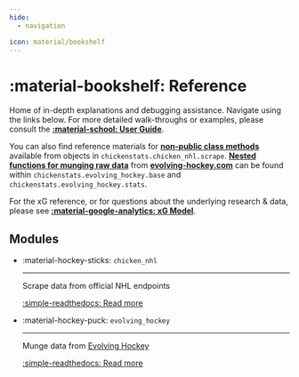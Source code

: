 ```yaml
---
hide:
  - navigation

icon: material/bookshelf
---
```


# :material-bookshelf: **Reference**

Home of in-depth explanations and debugging assistance. Navigate using the links below.
For more detailed walk-throughs or examples, please consult the **[:material-school: User Guide](../guide/guide.md)**.

You can also find reference materials for **[non-public class methods](../contribute/backend/chicken_nhl.md)**
available from objects in `chickenstats.chicken_nhl.scrape`.
**[Nested functions for munging raw data](backend/evolving_hockey.md)** from
**[evolving-hockey.com](https://www.evolving-hockey.com)** can be found within `chickenstats.evolving_hockey.base`
and `chickenstats.evolving_hockey.stats`.

For the xG reference, or for questions about the underlying research & data,
please see **[:material-google-analytics: xG Model](../xg_model/xg_model.md)**.

## **Modules**

<div class="grid cards" markdown>

-   :material-hockey-sticks: `chicken_nhl`

    ---

    Scrape data from official NHL endpoints

    [:simple-readthedocs: Read more](chicken_nhl/scrape.md)

-   :material-hockey-puck: `evolving_hockey`

    ---

    Munge data from [Evolving Hockey](https://evolving-hockey.com)

    [:simple-readthedocs: Read more](evolving_hockey/stats.md)


</div>
